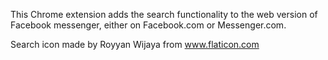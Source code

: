 This Chrome extension adds the search functionality to the web version of Facebook messenger, either on Facebook.com or Messenger.com.

 Search icon made by Royyan Wijaya from www.flaticon.com